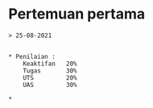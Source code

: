 # Pertemuan pertama
    > 25-08-2021 


    * Penilaian : 
        Keaktifan   20%
        Tugas       30%
        UTS         20%
        UAS         30% 

    *    
